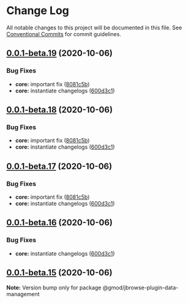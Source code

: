 # Change Log

All notable changes to this project will be documented in this file.
See [Conventional Commits](https://conventionalcommits.org) for commit guidelines.

## [0.0.1-beta.19](https://github.com/GMOD/jbrowse-components/compare/@gmod/jbrowse-plugin-data-management@0.0.1-beta.14...@gmod/jbrowse-plugin-data-management@0.0.1-beta.19) (2020-10-06)

### Bug Fixes

- **core:** important fix ([8081c5b](https://github.com/GMOD/jbrowse-components/commit/8081c5b755b0a40df227b5ec7cc884dac78be140))
- **core:** instantiate changelogs ([600d3c1](https://github.com/GMOD/jbrowse-components/commit/600d3c1ae698fd1faa483b7320b67611f7dfdf70))

## [0.0.1-beta.18](https://github.com/GMOD/jbrowse-components/compare/@gmod/jbrowse-plugin-data-management@0.0.1-beta.14...@gmod/jbrowse-plugin-data-management@0.0.1-beta.18) (2020-10-06)

### Bug Fixes

- **core:** important fix ([8081c5b](https://github.com/GMOD/jbrowse-components/commit/8081c5b755b0a40df227b5ec7cc884dac78be140))
- **core:** instantiate changelogs ([600d3c1](https://github.com/GMOD/jbrowse-components/commit/600d3c1ae698fd1faa483b7320b67611f7dfdf70))

## [0.0.1-beta.17](https://github.com/GMOD/jbrowse-components/compare/@gmod/jbrowse-plugin-data-management@0.0.1-beta.14...@gmod/jbrowse-plugin-data-management@0.0.1-beta.17) (2020-10-06)

### Bug Fixes

- **core:** important fix ([8081c5b](https://github.com/GMOD/jbrowse-components/commit/8081c5b755b0a40df227b5ec7cc884dac78be140))
- **core:** instantiate changelogs ([600d3c1](https://github.com/GMOD/jbrowse-components/commit/600d3c1ae698fd1faa483b7320b67611f7dfdf70))

## [0.0.1-beta.16](https://github.com/GMOD/jbrowse-components/compare/@gmod/jbrowse-plugin-data-management@0.0.1-beta.14...@gmod/jbrowse-plugin-data-management@0.0.1-beta.16) (2020-10-06)

### Bug Fixes

- **core:** instantiate changelogs ([600d3c1](https://github.com/GMOD/jbrowse-components/commit/600d3c1ae698fd1faa483b7320b67611f7dfdf70))

## [0.0.1-beta.15](https://github.com/GMOD/jbrowse-components/compare/@gmod/jbrowse-plugin-data-management@0.0.1-beta.14...@gmod/jbrowse-plugin-data-management@0.0.1-beta.15) (2020-10-06)

**Note:** Version bump only for package @gmod/jbrowse-plugin-data-management
